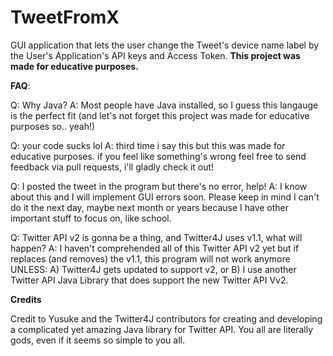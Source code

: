 # TweetFromX

GUI application that lets the user change the Tweet's device name label by the User's Application's API keys and Access Token.
**This project was made for educative purposes.**


**FAQ**:

Q: Why Java?
A: Most people have Java installed, so I guess this langauge is the perfect fit (and let's not forget this project was made for educative purposes so.. yeah!)

Q: your code sucks lol
A: third time i say this but this was made for educative purposes. if you feel like something's wrong feel free to send feedback via pull requests, i'll gladly check it out!

Q: I posted the tweet in the program but there's no error, help!
A: I know about this and I will implement GUI errors soon. Please keep in mind I can't do it the next day, maybe next month or years because I have other important stuff to focus on, like school.

Q: Twitter API v2 is gonna be a thing, and Twitter4J uses v1.1, what will happen?
A: I haven't comprehended all of this Twitter API v2 yet but if replaces (and removes) the v1.1, this program will not work anymore UNLESS: 
A) Twitter4J gets updated to support v2, or B) I use another Twitter API Java Library that does support the new Twitter API Vv2. 

**Credits**

Credit to Yusuke and the Twitter4J contributors for creating and developing a complicated yet amazing Java library for Twitter API. You all are literally gods, even if it seems so simple to you all.
